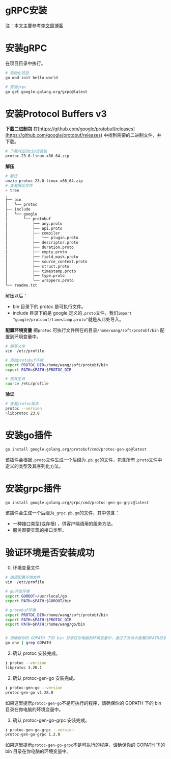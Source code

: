 # gRPC安装

注：本文主要参考[李文周博客](https://www.liwenzhou.com/posts/Go/gRPC/#autoid-0-2-0)

# 安装gRPC
在项目目录中执行。
```bash
# 初始化项目
go mod init hello-world

# 安装grpc
go get google.golang.org/grpc@latest
```

# 安装Protocol Buffers v3
**下载二进制包**
在[https://github.com/google/protobuf/releases](https://github.com/google/protobuf/releases) 中找到需要的二进制文件，并下载。
```bash
# 下载对应的zip安装包
protoc-23.0-linux-x86_64.zip

```
**解压**
```bash
# 解压
unzip protoc-23.0-linux-x86_64.zip
# 查看解压文件
> tree
.
├── bin
│   └── protoc
├── include
│   └── google
│       └── protobuf
│           ├── any.proto
│           ├── api.proto
│           ├── compiler
│           │   └── plugin.proto
│           ├── descriptor.proto
│           ├── duration.proto
│           ├── empty.proto
│           ├── field_mask.proto
│           ├── source_context.proto
│           ├── struct.proto
│           ├── timestamp.proto
│           ├── type.proto
│           └── wrappers.proto
└── readme.txt
```
解压以后：
-   bin 目录下的 protoc 是可执行文件。
-   include 目录下的是 google 定义的`.proto`文件，我们`import "google/protobuf/timestamp.proto"`就是从此处导入。

**配置环境变量**
把`protoc` 可执行文件所在的目录`/home/wang/soft/protobf/bin` 配置到环境变量中。
```bash
# 编写文件
vim  /etc/profile

# 添加protobuf环境                                                                     
export PROTOC_DIR=/home/wang/soft/protobf/bin                                      
export PATH=$PATH:$PROTOC_DIR

# 使其生效
source /etc/profile
```
**验证**
```bash
# 查看protoc版本
protoc --version                                                                 
>libprotoc 23.0
```

# 安装go插件
```bash
go install google.golang.org/protobuf/cmd/protoc-gen-go@latest
```
该插件会根据`.proto`文件生成一个后缀为`.pb.go`的文件，包含所有`.proto`文件中定义的类型及其序列化方法。
# 安装grpc插件
```bash
go install google.golang.org/grpc/cmd/protoc-gen-go-grpc@latest
```
该插件会生成一个后缀为`_grpc.pb.go`的文件，其中包含：
-   一种接口类型(或存根) ，供客户端调用的服务方法。
-   服务器要实现的接口类型。


# 验证环境是否安装成功

0. 环境变量文件

```sh
# 编辑配置环境文件
vim  /etc/profile

# go开发环境
export GOROOT=/usr/local/go
export PATH=$PATH:$GOROOT/bin

# protobuf环境
export PROTOC_DIR=/home/wang/soft/protobf/bin
export PATH=$PATH:$PROTOC_DIR
export PATH=$PATH:/home/wang/go/bin


# 请确保你的 GOPATH 下的 bin 目录在你电脑的环境变量中，通过下方命令查看GOPATH目录
go env | grep GOPATH
```

2.  确认 protoc 安装完成。
```bash
❯ protoc --version
libprotoc 3.20.1
```
2.  确认 protoc-gen-go 安装完成。
```bash
❯ protoc-gen-go --version
protoc-gen-go v1.28.0
```
如果这里提示`protoc-gen-go`不是可执行的程序，请确保你的 GOPATH 下的 bin 目录在你电脑的环境变量中。

3. 确认 protoc-gen-go-grpc 安装完成。
```bash
❯ protoc-gen-go-grpc --version
protoc-gen-go-grpc 1.2.0
```
如果这里提示`protoc-gen-go-grpc`不是可执行的程序，请确保你的 GOPATH 下的 bin 目录在你电脑的环境变量中。



